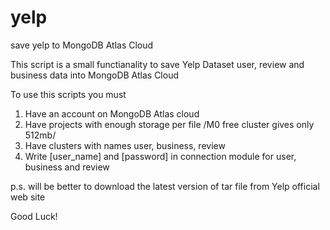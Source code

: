 # yelp
save yelp to MongoDB Atlas Cloud

This script is a small functianality to save Yelp Dataset user, review and business data into MongoDB Atlas Cloud

To use this scripts you must
1. Have an account on MongoDB Atlas cloud
2. Have projects with enough storage per file /M0 free cluster gives only 512mb/
3. Have clusters with names user, business, review
4. Write [user_name] and [password] in connection module for user, business and review

p.s. will be better to download the latest version of tar file from Yelp official web site

Good Luck!


